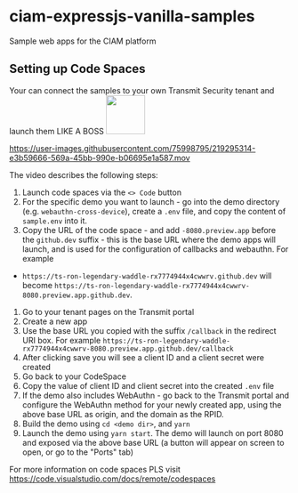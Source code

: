 # ciam-expressjs-vanilla-samples
Sample web apps for the CIAM platform

## Setting up Code Spaces
Your can connect the samples to your own Transmit Security tenant and launch them LIKE A BOSS <img src="https://user-images.githubusercontent.com/75998795/219098021-6afe792d-bd01-4c08-8ac8-403f5f57e520.gif"  width="70" height="70">




https://user-images.githubusercontent.com/75998795/219295314-e3b59666-569a-45bb-990e-b06695e1a587.mov

The video describes the following steps:

1. Launch code spaces via the `<> Code` button
1. For the specific demo you want to launch - go into the demo directory (e.g.
   `webauthn-cross-device`), create a `.env` file, and copy the content of
`sample.env` into it.
1. Copy the URL of the code space - and add `-8080.preview.app` before the
   `github.dev` suffix - this is the base URL where the demo apps will
launch, and is used for the configuration of
callbacks and webauthn. For example
- `https://ts-ron-legendary-waddle-rx7774944x4cwwrv.github.dev` will become
  `https://ts-ron-legendary-waddle-rx7774944x4cwwrv-8080.preview.app.github.dev`.
1. Go to your tenant pages on the Transmit portal
1. Create a new app
1. Use the base URL you copied with the suffix `/callback` in the redirect URI
   box. For example
`https://ts-ron-legendary-waddle-rx7774944x4cwwrv-8080.preview.app.github.dev/callback`
1. After clicking save you will see a client ID and a client secret were created
1. Go back to your CodeSpace
1. Copy the value of client ID and client secret into the created `.env` file
1. If the demo also includes WebAuthn - go back to the Transmit portal and configure the WebAuthn method for your
   newly created app, using the above base URL as origin, and the domain as the
RPID.
1. Build the demo using `cd <demo dir>`, and `yarn`
1. Launch the demo using `yarn start`. The demo will launch on port 8080 and
   exposed via the above base URL (a button will appear on screen to open, or go
to the "Ports" tab)


For more information on code spaces PLS visit https://code.visualstudio.com/docs/remote/codespaces

